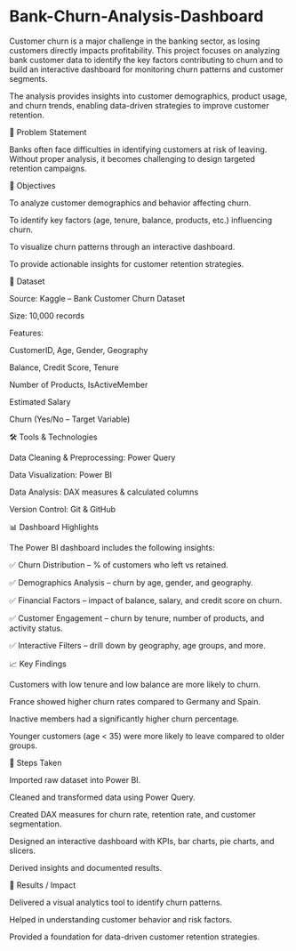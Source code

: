 # Bank-Churn-Analysis-Dashboard

Customer churn is a major challenge in the banking sector, as losing customers directly impacts profitability. This project focuses on analyzing bank customer data to identify the key factors contributing to churn and to build an interactive dashboard for monitoring churn patterns and customer segments.

The analysis provides insights into customer demographics, product usage, and churn trends, enabling data-driven strategies to improve customer retention.

🚩 Problem Statement

Banks often face difficulties in identifying customers at risk of leaving. Without proper analysis, it becomes challenging to design targeted retention campaigns.

🔑 Objectives

To analyze customer demographics and behavior affecting churn.

To identify key factors (age, tenure, balance, products, etc.) influencing churn.

To visualize churn patterns through an interactive dashboard.

To provide actionable insights for customer retention strategies.

📂 Dataset

Source: Kaggle – Bank Customer Churn Dataset

Size: 10,000 records

Features:

CustomerID, Age, Gender, Geography

Balance, Credit Score, Tenure

Number of Products, IsActiveMember

Estimated Salary

Churn (Yes/No – Target Variable)

🛠️ Tools & Technologies

Data Cleaning & Preprocessing: Power Query

Data Visualization: Power BI

Data Analysis: DAX measures & calculated columns

Version Control: Git & GitHub

📊 Dashboard Highlights

The Power BI dashboard includes the following insights:

✅ Churn Distribution – % of customers who left vs retained.

✅ Demographics Analysis – churn by age, gender, and geography.

✅ Financial Factors – impact of balance, salary, and credit score on churn.

✅ Customer Engagement – churn by tenure, number of products, and activity status.

✅ Interactive Filters – drill down by geography, age groups, and more.

📈 Key Findings

Customers with low tenure and low balance are more likely to churn.

France showed higher churn rates compared to Germany and Spain.

Inactive members had a significantly higher churn percentage.

Younger customers (age < 35) were more likely to leave compared to older groups.

🚀 Steps Taken

Imported raw dataset into Power BI.

Cleaned and transformed data using Power Query.

Created DAX measures for churn rate, retention rate, and customer segmentation.

Designed an interactive dashboard with KPIs, bar charts, pie charts, and slicers.

Derived insights and documented results.

🎯 Results / Impact

Delivered a visual analytics tool to identify churn patterns.

Helped in understanding customer behavior and risk factors.

Provided a foundation for data-driven customer retention strategies.
